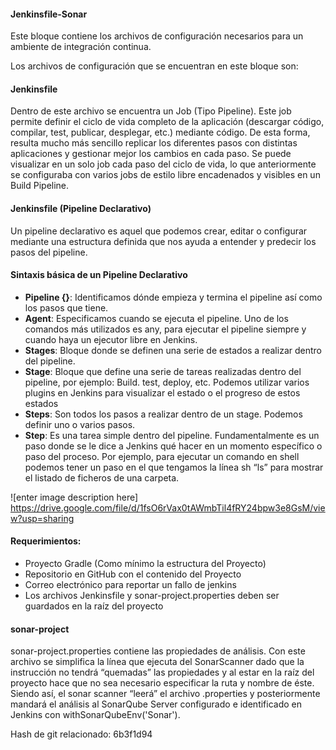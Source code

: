 #### Jenkinsfile-Sonar

Este bloque contiene los archivos de configuración necesarios para un ambiente de integración continua.

Los archivos de configuración que se encuentran en este bloque son:

#### Jenkinsfile
Dentro de este archivo se encuentra un Job (Tipo Pipeline). Este job permite definir el ciclo de vida completo de la aplicación (descargar código, compilar, test, publicar, desplegar, etc.) mediante código. De esta forma, resulta mucho más sencillo replicar los diferentes pasos con distintas aplicaciones y gestionar mejor los cambios en cada paso. Se puede visualizar en un solo job cada paso del ciclo de vida, lo que anteriormente se configuraba con varios jobs de estilo libre encadenados y visibles en un Build Pipeline.

#### Jenkinsfile (Pipeline Declarativo)
Un pipeline declarativo es aquel que podemos crear, editar o configurar mediante una estructura definida que nos ayuda a entender y predecir los pasos del pipeline.

#### Sintaxis básica de un Pipeline Declarativo

- **Pipeline {}**: Identificamos dónde empieza y termina el pipeline así como los pasos que tiene.
- **Agent**: Especificamos cuando se ejecuta el pipeline. Uno de los comandos más utilizados es any, para ejecutar el pipeline siempre y cuando haya un ejecutor libre en Jenkins.
- **Stages**: Bloque donde se definen una serie de estados a realizar dentro del pipeline. 
- **Stage**: Bloque que define una serie de tareas realizadas dentro del pipeline, por ejemplo: Build. test, deploy, etc. Podemos utilizar varios plugins en Jenkins para visualizar el estado o el progreso de estos estados
- **Steps**: Son todos los pasos a realizar dentro de un stage. Podemos definir uno o varios pasos.
- **Step**:  Es una tarea simple dentro del pipeline. Fundamentalmente es un paso donde se le dice a Jenkins qué hacer en un momento específico o paso del proceso. Por ejemplo, para ejecutar un comando en shell podemos tener un paso en el que tengamos la línea sh “ls” para mostrar el listado de ficheros de una carpeta. 

![enter image description here] https://drive.google.com/file/d/1fsO6rVax0tAWmbTil4fRY24bpw3e8GsM/view?usp=sharing

#### Requerimientos: 

 - Proyecto Gradle (Como mínimo la estructura del Proyecto)
 - Repositorio en GitHub con el contenido del Proyecto
 - Correo electrónico para reportar un fallo de jenkins
 - Los archivos Jenkinsfile y sonar-project.properties deben ser guardados en la raíz del proyecto


#### sonar-project

sonar-project.properties contiene las propiedades de análisis. Con este archivo se simplifica la línea que ejecuta del SonarScanner dado que la instrucción no tendrá “quemadas” las propiedades y al estar en la raíz del proyecto hace que no sea necesario especificar la ruta y nombre de éste. Siendo así, el sonar scanner “leerá” el archivo .properties y posteriormente mandará el análisis al SonarQube Server configurado e identificado en Jenkins con ​withSonarQubeEnv(​'Sonar'​).
 
Hash de git relacionado: 6b3f1d94